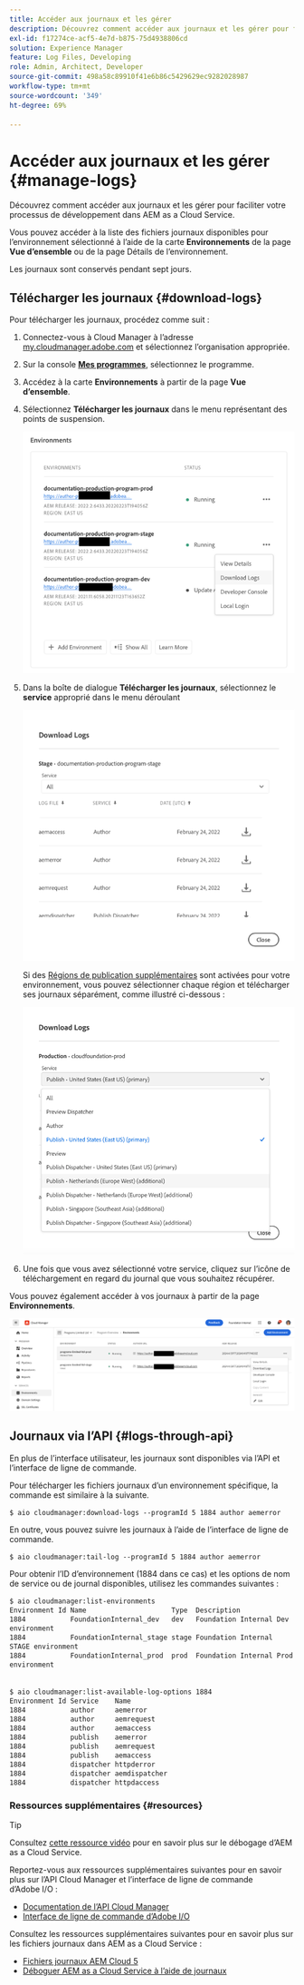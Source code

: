 ```yaml
---
title: Accéder aux journaux et les gérer
description: Découvrez comment accéder aux journaux et les gérer pour faciliter votre processus de développement dans AEM as a Cloud Service.
exl-id: f17274ce-acf5-4e7d-b875-75d4938806cd
solution: Experience Manager
feature: Log Files, Developing
role: Admin, Architect, Developer
source-git-commit: 498a58c89910f41e6b86c5429629ec9282028987
workflow-type: tm+mt
source-wordcount: '349'
ht-degree: 69%

---
```



# Accéder aux journaux et les gérer {#manage-logs}

Découvrez comment accéder aux journaux et les gérer pour faciliter votre processus de développement dans AEM as a Cloud Service.

Vous pouvez accéder à la liste des fichiers journaux disponibles pour l’environnement sélectionné à l’aide de la carte **Environnements** de la page **Vue d’ensemble** ou de la page Détails de l’environnement.

Les journaux sont conservés pendant sept jours.

## Télécharger les journaux {#download-logs}

Pour télécharger les journaux, procédez comme suit :

1. Connectez-vous à Cloud Manager à l’adresse [my.cloudmanager.adobe.com](https://my.cloudmanager.adobe.com/) et sélectionnez l’organisation appropriée.

1. Sur la console **[Mes programmes](/help/implementing/cloud-manager/navigation.md#my-programs)**, sélectionnez le programme.

1. Accédez à la carte **Environnements** à partir de la page **Vue d’ensemble**.

1. Sélectionnez **Télécharger les journaux** dans le menu représentant des points de suspension.

   ![Élément de menu Télécharger les journaux](assets/download-logs1.png)

1. Dans la boîte de dialogue **Télécharger les journaux**, sélectionnez le **service** approprié dans le menu déroulant

   ![Boîte de dialogue Télécharger les journaux](assets/download-preview.png)

   Si des [Régions de publication supplémentaires](/help/operations/additional-publish-regions.md) sont activées pour votre environnement, vous pouvez sélectionner chaque région et télécharger ses journaux séparément, comme illustré ci-dessous :

   ![Télécharger les journaux pour les régions de publication supplémentaires](assets/download-publish-region-logs.png)

1. Une fois que vous avez sélectionné votre service, cliquez sur l’icône de téléchargement en regard du journal que vous souhaitez récupérer.

Vous pouvez également accéder à vos journaux à partir de la page **Environnements**.

![Journaux depuis l’écran Environnements](assets/download-logs.png)

## Journaux via l’API {#logs-through-api}

En plus de l’interface utilisateur, les journaux sont disponibles via l’API et l’interface de ligne de commande.

Pour télécharger les fichiers journaux d’un environnement spécifique, la commande est similaire à la suivante.

```shell
$ aio cloudmanager:download-logs --programId 5 1884 author aemerror
```

En outre, vous pouvez suivre les journaux à l’aide de l’interface de ligne de commande.

```shell
$ aio cloudmanager:tail-log --programId 5 1884 author aemerror
```

Pour obtenir l’ID d’environnement (1884 dans ce cas) et les options de nom de service ou de journal disponibles, utilisez les commandes suivantes :

```shell
$ aio cloudmanager:list-environments
Environment Id Name                     Type  Description                          
1884           FoundationInternal_dev   dev   Foundation Internal Dev environment  
1884           FoundationInternal_stage stage Foundation Internal STAGE environment
1884           FoundationInternal_prod  prod  Foundation Internal Prod environment
 
 
$ aio cloudmanager:list-available-log-options 1884
Environment Id Service    Name         
1884           author     aemerror     
1884           author     aemrequest   
1884           author     aemaccess    
1884           publish    aemerror     
1884           publish    aemrequest   
1884           publish    aemaccess    
1884           dispatcher httpderror   
1884           dispatcher aemdispatcher
1884           dispatcher httpdaccess
```

### Ressources supplémentaires {#resources}

>[!TIP]
>
>Consultez [cette ressource vidéo](https://app.frame.io/reviews/28cdf463-b7fc-443b-a54a-93cb7da6567e/dbf158f1-568b-4efc-8fbc-3b241561cbab) pour en savoir plus sur le débogage d’AEM as a Cloud Service.

Reportez-vous aux ressources supplémentaires suivantes pour en savoir plus sur l’API Cloud Manager et l’interface de ligne de commande d’Adobe I/O :

* [Documentation de l’API Cloud Manager](https://developer.adobe.com/experience-cloud/cloud-manager/)
* [Interface de ligne de commande d’Adobe I/O](https://github.com/adobe/aio-cli-plugin-cloudmanager)

Consultez les ressources supplémentaires suivantes pour en savoir plus sur les fichiers journaux dans AEM as a Cloud Service :

* [Fichiers journaux AEM Cloud 5](https://experienceleague.adobe.com/en/docs/experience-manager-learn/cloud-service/expert-resources/cloud-5/cloud5-aem-log-files#)
* [Déboguer AEM as a Cloud Service à l’aide de journaux](https://experienceleague.adobe.com/en/docs/experience-manager-learn/cloud-service/debugging/debugging-aem-as-a-cloud-service/logs#)
